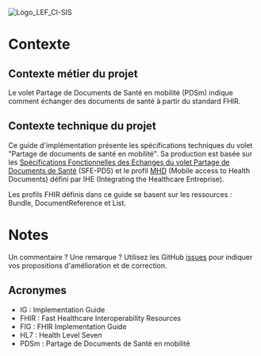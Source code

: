 ![Logo_LEF_CI-SIS](https://user-images.githubusercontent.com/48218773/227532484-eff82649-4e42-49c6-966a-dc3ea78cf59c.png)


# Contexte

## Contexte métier du projet
Le volet Partage de Documents de Santé en mobilité (PDSm) indique comment échanger des documents de santé à partir du standard FHIR.

## Contexte technique du projet
Ce guide d'implémentation présente les spécifications techniques du volet "Partage de documents de santé en mobilité". Sa production est basée sur les [Spécifications Fonctionnelles des Echanges du volet Partage de Documents de Santé](https://esante.gouv.fr/volet-partage-de-documents-de-sante) (SFE-PDS) et le profil [MHD](https://profiles.ihe.net/ITI/MHD/index.html) (Mobile access to Health Documents) défini par IHE (Integrating the Healthcare Entreprise).

Les profils FHIR définis dans ce guide se basent sur les ressources : Bundle, DocumentReference et List.


# Notes
Un commentaire ? Une remarque ? Utilisez les GitHub [issues](https://docs.github.com/fr/issues) pour indiquer vos propositions d'amélioration et de correction.

## Acronymes

* IG : Implementation Guide
* FHIR : Fast Healthcare Interoperability Resources
* FIG : FHIR Implementation Guide
* HL7 : Health Level Seven
* PDSm : Partage de Documents de Santé en mobilité
